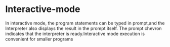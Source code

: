 # Interactive-mode
In interactive mode, the program statements can be typed in prompt,and the Interpreter also displays the result in the prompt itself. The prompt chevron indicates that the interpreter is ready.Interactive mode execution is convenient for smaller programs
